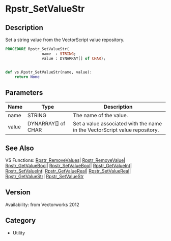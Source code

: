 # Rpstr_SetValueStr

## Description
Set a string value from the VectorScript value repository.

```pascal
PROCEDURE Rpstr_SetValueStr(
				name  : STRING;
				value : DYNARRAY[] of CHAR);
```

```python

def vs.Rpstr_SetValueStr(name, value):
    return None
```

## Parameters
|Name|Type|Description|
|---|---|---|
|name|STRING|The name of the value.|
|value|DYNARRAY[] of CHAR|Set a value associated with the name in the VectorScript value repository.|

## See Also
VS Functions:
[Rpstr_RemoveValues](Rpstr_RemoveValues.md)| [Rpstr_RemoveValue](Rpstr_RemoveValue.md)| [Rpstr_GetValueBool](Rpstr_GetValueBool.md)| [Rpstr_SetValueBool](Rpstr_SetValueBool.md)| [Rpstr_GetValueInt](Rpstr_GetValueInt.md)| [Rpstr_SetValueInt](Rpstr_SetValueInt.md)| [Rpstr_GetValueReal](Rpstr_GetValueReal.md)| [Rpstr_SetValueReal](Rpstr_SetValueReal.md)| [Rpstr_GetValueStr](Rpstr_GetValueStr.md)| [Rpstr_SetValueStr](Rpstr_SetValueStr.md)

## Version
Availability: from Vectorworks 2012
## Category
* Utility

